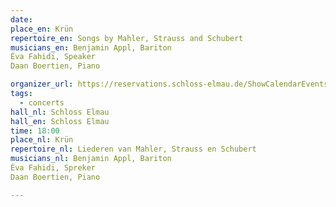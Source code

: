 ```yaml
---
date:
place_en: Krün
repertoire_en: Songs by Mahler, Strauss and Schubert
musicians_en: Benjamin Appl, Bariton
Éva Fahidi, Speaker
Daan Boertien, Piano

organizer_url: https://reservations.schloss-elmau.de/ShowCalendarEvents.aspx/ShowCalendarEvents.aspx?startDate=01/03/2022#
tags:
  - concerts
hall_nl: Schloss Elmau
hall_en: Schloss Elmau
time: 18:00
place_nl: Krün
repertoire_nl: Liederen van Mahler, Strauss en Schubert 
musicians_nl: Benjamin Appl, Bariton
Éva Fahidi, Spreker
Daan Boertien, Piano

---
```


